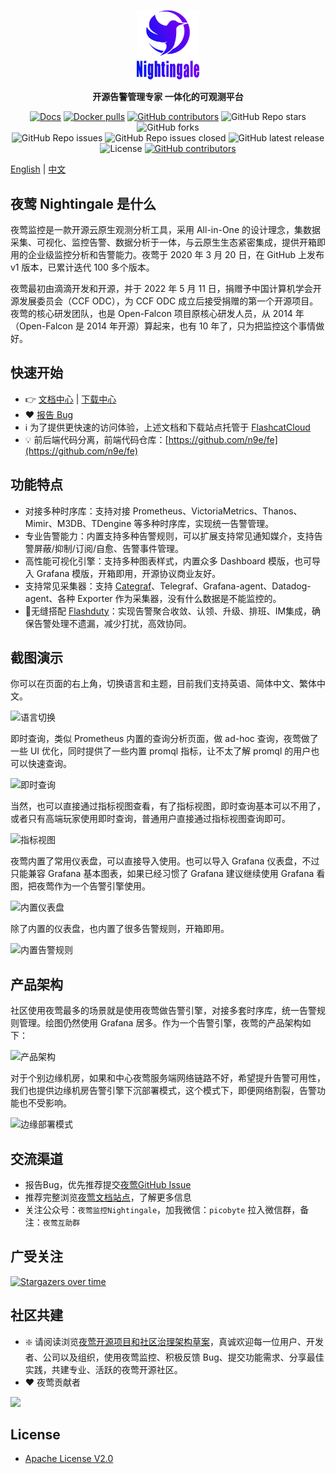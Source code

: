 <p align="center">
  <a href="https://github.com/ccfos/nightingale">
    <img src="doc/img/Nightingale_L_V.png" alt="nightingale - cloud native monitoring" width="100" /></a>
</p>
<p align="center">
  <b>开源告警管理专家 一体化的可观测平台</b>
</p>

<p align="center">
<a href="https://flashcat.cloud/docs/">
  <img alt="Docs" src="https://img.shields.io/badge/docs-get%20started-brightgreen"/></a>
<a href="https://hub.docker.com/u/flashcatcloud">
  <img alt="Docker pulls" src="https://img.shields.io/docker/pulls/flashcatcloud/nightingale"/></a>
<a href="https://github.com/ccfos/nightingale/graphs/contributors">
  <img alt="GitHub contributors" src="https://img.shields.io/github/contributors-anon/ccfos/nightingale"/></a>
<img alt="GitHub Repo stars" src="https://img.shields.io/github/stars/ccfos/nightingale">
<img alt="GitHub forks" src="https://img.shields.io/github/forks/ccfos/nightingale">
<br/><img alt="GitHub Repo issues" src="https://img.shields.io/github/issues/ccfos/nightingale">
<img alt="GitHub Repo issues closed" src="https://img.shields.io/github/issues-closed/ccfos/nightingale">
<img alt="GitHub latest release" src="https://img.shields.io/github/v/release/ccfos/nightingale"/>
<img alt="License" src="https://img.shields.io/badge/license-Apache--2.0-blue"/>
<a href="https://n9e-talk.slack.com/">
  <img alt="GitHub contributors" src="https://img.shields.io/badge/join%20slack-%23n9e-brightgreen.svg"/></a>
</p>



[English](./README_en.md) | [中文](./README.md)

## 夜莺 Nightingale 是什么

夜莺监控是一款开源云原生观测分析工具，采用 All-in-One 的设计理念，集数据采集、可视化、监控告警、数据分析于一体，与云原生生态紧密集成，提供开箱即用的企业级监控分析和告警能力。夜莺于 2020 年 3 月 20 日，在 GitHub 上发布 v1 版本，已累计迭代 100 多个版本。

夜莺最初由滴滴开发和开源，并于 2022 年 5 月 11 日，捐赠予中国计算机学会开源发展委员会（CCF ODC），为 CCF ODC 成立后接受捐赠的第一个开源项目。夜莺的核心研发团队，也是 Open-Falcon 项目原核心研发人员，从 2014 年（Open-Falcon 是 2014 年开源）算起来，也有 10 年了，只为把监控这个事情做好。


## 快速开始
- 👉 [文档中心](https://flashcat.cloud/docs/) | [下载中心](https://flashcat.cloud/download/nightingale/)
- ❤️ [报告 Bug](https://github.com/ccfos/nightingale/issues/new?assignees=&labels=&projects=&template=question.yml)
- ℹ️ 为了提供更快速的访问体验，上述文档和下载站点托管于 [FlashcatCloud](https://flashcat.cloud)
- 💡 前后端代码分离，前端代码仓库：[https://github.com/n9e/fe](https://github.com/n9e/fe)

## 功能特点

- 对接多种时序库：支持对接 Prometheus、VictoriaMetrics、Thanos、Mimir、M3DB、TDengine 等多种时序库，实现统一告警管理。
- 专业告警能力：内置支持多种告警规则，可以扩展支持常见通知媒介，支持告警屏蔽/抑制/订阅/自愈、告警事件管理。
- 高性能可视化引擎：支持多种图表样式，内置众多 Dashboard 模版，也可导入 Grafana 模版，开箱即用，开源协议商业友好。
- 支持常见采集器：支持 [Categraf](https://flashcat.cloud/product/categraf)、Telegraf、Grafana-agent、Datadog-agent、各种 Exporter 作为采集器，没有什么数据是不能监控的。
- 👀无缝搭配 [Flashduty](https://flashcat.cloud/product/flashcat-duty/)：实现告警聚合收敛、认领、升级、排班、IM集成，确保告警处理不遗漏，减少打扰，高效协同。


## 截图演示


你可以在页面的右上角，切换语言和主题，目前我们支持英语、简体中文、繁体中文。

![语言切换](https://download.flashcat.cloud/ulric/n9e-switch-i18n.png)

即时查询，类似 Prometheus 内置的查询分析页面，做 ad-hoc 查询，夜莺做了一些 UI 优化，同时提供了一些内置 promql 指标，让不太了解 promql 的用户也可以快速查询。

![即时查询](https://download.flashcat.cloud/ulric/20240513103305.png)

当然，也可以直接通过指标视图查看，有了指标视图，即时查询基本可以不用了，或者只有高端玩家使用即时查询，普通用户直接通过指标视图查询即可。

![指标视图](https://download.flashcat.cloud/ulric/20240513103530.png)

夜莺内置了常用仪表盘，可以直接导入使用。也可以导入 Grafana 仪表盘，不过只能兼容 Grafana 基本图表，如果已经习惯了 Grafana 建议继续使用 Grafana 看图，把夜莺作为一个告警引擎使用。

![内置仪表盘](https://download.flashcat.cloud/ulric/20240513103628.png)

除了内置的仪表盘，也内置了很多告警规则，开箱即用。

![内置告警规则](https://download.flashcat.cloud/ulric/20240513103825.png)



## 产品架构

社区使用夜莺最多的场景就是使用夜莺做告警引擎，对接多套时序库，统一告警规则管理。绘图仍然使用 Grafana 居多。作为一个告警引擎，夜莺的产品架构如下：

![产品架构](https://download.flashcat.cloud/ulric/20240221152601.png)

对于个别边缘机房，如果和中心夜莺服务端网络链路不好，希望提升告警可用性，我们也提供边缘机房告警引擎下沉部署模式，这个模式下，即便网络割裂，告警功能也不受影响。

![边缘部署模式](https://download.flashcat.cloud/ulric/20240222102119.png)


## 交流渠道
- 报告Bug，优先推荐提交[夜莺GitHub Issue](https://github.com/ccfos/nightingale/issues/new?assignees=&labels=kind%2Fbug&projects=&template=bug_report.yml)
- 推荐完整浏览[夜莺文档站点](https://flashcat.cloud/docs/content/flashcat-monitor/nightingale-v7/introduction/)，了解更多信息
- 关注公众号：`夜莺监控Nightingale`，加我微信：`picobyte` 拉入微信群，备注：`夜莺互助群`

## 广受关注
[![Stargazers over time](https://api.star-history.com/svg?repos=ccfos/nightingale&type=Date)](https://star-history.com/#ccfos/nightingale&Date)

## 社区共建
- ❇️ 请阅读浏览[夜莺开源项目和社区治理架构草案](./doc/community-governance.md)，真诚欢迎每一位用户、开发者、公司以及组织，使用夜莺监控、积极反馈 Bug、提交功能需求、分享最佳实践，共建专业、活跃的夜莺开源社区。
- ❤️ 夜莺贡献者
<a href="https://github.com/ccfos/nightingale/graphs/contributors">
  <img src="https://contrib.rocks/image?repo=ccfos/nightingale" />
</a>

## License
- [Apache License V2.0](https://github.com/didi/nightingale/blob/main/LICENSE)
